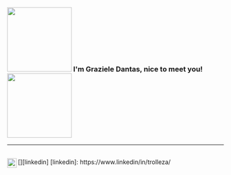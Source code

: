 ### <img src="https://media.giphy.com/media/cLB6YgcOiYmKRZqk8Z/giphy.gif" width="150px"> I'm Graziele Dantas, nice to meet you! <img src="https://media.giphy.com/media/yBRmZBPzAYA8yf7fBT/giphy.gif" width="150px">
<hr>
<br>
[<img align="left" alt="grazieledantas | LinkedIn" width="22px" src="./linkedin.svt" />][linkedin]
[linkedin]: https://www.linkedin/in/trolleza/

<!--**Trolleza/Trolleza** is a ✨ _special_ ✨ repository because its `README.md` (this file) appears on your GitHub profile.

Here are some ideas to get you started:

- 🔭 I’m currently working on ...
- 🌱 I’m currently learning ...
- 👯 I’m looking to collaborate on ...
- 🤔 I’m looking for help with ...
- 💬 Ask me about ...
- 📫 How to reach me: ...
- 😄 Pronouns: ...
- ⚡ Fun fact: ...
-->
